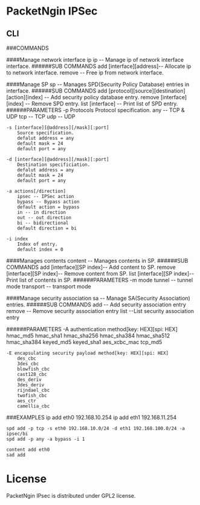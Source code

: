 # PacketNgin IPSec

## CLI

###COMMANDS

####Manage network interface ip
	ip -- Manage ip of network interface interface.
######SUB COMMANDS
	add [interface][address]-- Allocate ip to network interface.
	remove -- Free ip from network interface.

####Manage SP
	sp -- Manages SPD(Security Policy Database) entries in interface.
######SUB COMMANDS
	add [protocol][source][destination][action][index] -- Add security policy database entry.
	remove [interface][index] -- Remove SPD entry.
	list [interface] -- Print list of SPD entry.
######PARAMETERS
	-p Protocols
		Protocol specification.
		any -- TCP & UDP
		tcp -- TCP
		udp -- UDP

	-s [interface][@address][/mask][:port]
		Source specification.
		defalut address = any
		default mask = 24
		default port = any

	-d [interface][@address][/mask][:port]
		Destination specificiation.
		defalut address = any
		default mask = 24
		default port = any

	-a actions[/direction]
		ipsec -- IPSec action
		bypass -- Bypass action
		default action = bypass
		in -- in direction
		out -- out direction
		bi -- bidirectional
		default direction = bi

	-i index
		Index of entry.
		default index = 0

####Manages contents
	content -- Manages contents in SP.
######SUB COMMANDS
	add [interface][SP index]-- Add content to SP.
	remove [interface][SP index]-- Remove content from SP.
	list [interface][SP index]-- Print list of contents in SP.
######PARAMETERS
	-m mode
		tunnel -- tunnel mode
		transport -- transport mode

####Manage security association
	sa -- Manage SA(Security Association) entries.
######SUB COMMANDS
	add -- Add security association entry
	remove -- Remove security association entry
	list --List security association entry

######PARAMETERS
	-A authentication method[key: HEX][spi: HEX]
		hmac_md5
		hmac_sha1
		hmac_sha256
		hmac_sha384
		hmac_sha512
		hmac_sha384
		keyed_md5
		keyed_sha1
		aes_xcbc_mac
		tcp_md5

	-E encapsulating security payload method[key: HEX][spi: HEX]
		des_cbc
		3des_cbc
		blowfish_cbc
		cast128_cbc
		des_deriv
		3des_deriv
		rijndael_cbc
		twofish_cbc
		aes_ctr
		camellia_cbc

###EXAMPLES
	ip add eth0 192.168.10.254
	ip add eth1 192.168.11.254

	spd add -p tcp -s eth0 192.168.10.0/24 -d eth1 192.168.100.0/24 -a ipsec/bi
	spd add -p any -a bypass -i 1

	content add eth0
	sad add

# License

PacketNgin IPsec is distributed under GPL2 license.
